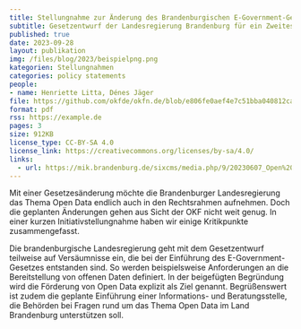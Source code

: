 ```yaml
---
title: Stellungnahme zur Änderung des Brandenburgischen E-Government-Gesetzes
subtitle: Gesetzentwurf der Landesregierung Brandenburg für ein Zweites Gesetz zur Änderung des Brandenburgischen E-Government-Gesetzes (Drs.7/8080)
published: true
date: 2023-09-28
layout: publikation
img: /files/blog/2023/beispielpng.png
kategorien: Stellungnahmen
categories: policy statements
people:
- name: Henriette Litta, Dénes Jäger
file: https://github.com/okfde/okfn.de/blob/e806fe0aef4e7c51bba040812ca974fdcf9443a6/static/files/blog/2023/2023-09-28_OKF_Stellungnahme_BBEGovG.pdf?raw=true
format: pdf
rss: https://example.de
pages: 3
size: 912KB
license_type: CC-BY-SA 4.0
license_link: https://creativecommons.org/licenses/by-sa/4.0/
links: 
  - url: https://mik.brandenburg.de/sixcms/media.php/9/20230607_Open%20Data%20Strategie_web_ba.pdf
---
```


Mit einer Gesetzesänderung möchte die Brandenburger Landesregierung das Thema Open Data endlich auch in den Rechtsrahmen aufnehmen. Doch die geplanten Änderungen gehen aus Sicht der OKF nicht weit genug. In einer kurzen Initiativstellungnahme haben wir einige Kritikpunkte zusammengefasst.

Die brandenburgische Landesregierung geht mit dem Gesetzentwurf teilweise auf Versäumnisse ein, die bei der Einführung des E-Government-Gesetzes entstanden sind. So werden beispielsweise Anforderungen an die Bereitstellung von offenen Daten definiert. In der beigefügten Begründung wird die Förderung von Open Data explizit als Ziel genannt. Begrüßenswert ist zudem die geplante Einführung einer Informations- und Beratungsstelle, die Behörden bei Fragen rund um das Thema Open Data im Land Brandenburg unterstützen soll.
